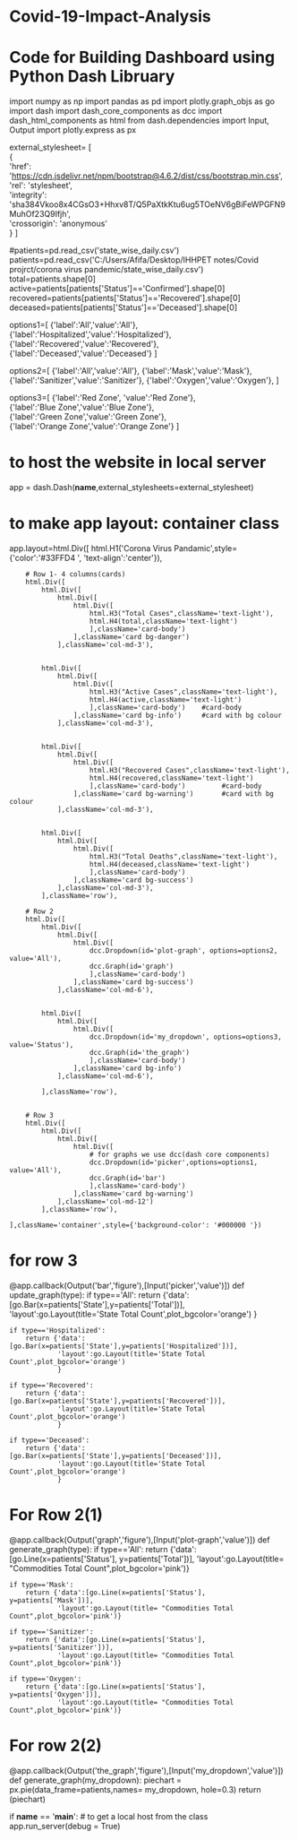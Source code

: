 # Covid-19-Impact-Analysis

# Code for Building Dashboard using Python Dash Libruary

import numpy as np 
import pandas as pd 
import plotly.graph_objs as go 
import dash 
import dash_core_components as dcc 
import dash_html_components as html 
from dash.dependencies import Input, Output 
import plotly.express as px 
 
external_stylesheet= [    
    {      
        'href': 'https://cdn.jsdelivr.net/npm/bootstrap@4.6.2/dist/css/bootstrap.min.css',         
        'rel': 'stylesheet',         
        'integrity': 'sha384Vkoo8x4CGsO3+Hhxv8T/Q5PaXtkKtu6ug5TOeNV6gBiFeWPGFN9MuhOf23Q9Ifjh',         
        'crossorigin': 'anonymous'    
     } 
] 

#patients=pd.read_csv('state_wise_daily.csv')
patients=pd.read_csv('C:/Users/Afifa/Desktop/IHHPET notes/Covid projrct/corona virus pandemic/state_wise_daily.csv')
total=patients.shape[0]
active=patients[patients['Status']=='Confirmed'].shape[0]
recovered=patients[patients['Status']=='Recovered'].shape[0]
deceased=patients[patients['Status']=='Deceased'].shape[0]

options1=[
    {'label':'All','value':'All'},
    {'label':'Hospitalized','value':'Hospitalized'},
    {'label':'Recovered','value':'Recovered'},
    {'label':'Deceased','value':'Deceased'}
    ]

options2=[
    {'label':'All','value':'All'},
    {'label':'Mask','value':'Mask'},
    {'label':'Sanitizer','value':'Sanitizer'},
    {'label':'Oxygen','value':'Oxygen'},
    ]

options3=[
      {'label':'Red Zone', 'value':'Red Zone'},     
      {'label':'Blue Zone','value':'Blue Zone'},     
      {'label':'Green Zone','value':'Green Zone'},     
      {'label':'Orange Zone','value':'Orange Zone'} 
    ]
 
 # to host the website in local server
app = dash.Dash(__name__,external_stylesheets=external_stylesheet) 

# to make app layout: container class
app.layout=html.Div([
        html.H1('Corona Virus Pandamic',style={'color':'#33FFD4 ', 'text-align':'center'}),
        
        # Row 1- 4 columns(cards)
        html.Div([
            html.Div([
                html.Div([
                    html.Div([
                        html.H3("Total Cases",className='text-light'),
                        html.H4(total,className='text-light')
                        ],className='card-body')
                    ],className='card bg-danger')
                ],className='col-md-3'),
            
            
            html.Div([
                html.Div([
                    html.Div([
                        html.H3("Active Cases",className='text-light'),
                        html.H4(active,className='text-light')
                        ],className='card-body')    #card-body
                    ],className='card bg-info')     #card with bg colour
                ],className='col-md-3'),
            
            
            html.Div([
                html.Div([
                    html.Div([
                        html.H3("Recovered Cases",className='text-light'),
                        html.H4(recovered,className='text-light')
                        ],className='card-body')         #card-body
                    ],className='card bg-warning')       #card with bg colour
                ],className='col-md-3'),
            
           
            html.Div([
                html.Div([
                    html.Div([
                        html.H3("Total Deaths",className='text-light'),
                        html.H4(deceased,className='text-light')
                        ],className='card-body')
                    ],className='card bg-success')
                ],className='col-md-3'),
            ],className='row'),
        
        # Row 2
        html.Div([
            html.Div([
                html.Div([
                    html.Div([
                        dcc.Dropdown(id='plot-graph', options=options2, value='All'),
                        dcc.Graph(id='graph')
                        ],className='card-body')
                    ],className='card bg-success')
                ],className='col-md-6'),
            
            
            html.Div([
                html.Div([
                    html.Div([
                        dcc.Dropdown(id='my_dropdown', options=options3, value='Status'),
                        dcc.Graph(id='the_graph')
                        ],className='card-body')
                    ],className='card bg-info')
                ],className='col-md-6'),
            
            ],className='row'),
    
        
        # Row 3
        html.Div([
            html.Div([
                html.Div([
                    html.Div([
                        # for graphs we use dcc(dash core components)
                        dcc.Dropdown(id='picker',options=options1, value='All'),
                        dcc.Graph(id='bar')
                        ],className='card-body')
                    ],className='card bg-warning')
                ],className='col-md-12')
            ],className='row'),
        
    ],className='container',style={'background-color': '#000000 '})


# for row 3
@app.callback(Output('bar','figure'),[Input('picker','value')])
def update_graph(type):
    if type=='All':
        return {'data':[go.Bar(x=patients['State'],y=patients['Total'])],
                'layout':go.Layout(title='State Total Count',plot_bgcolor='orange')
                }
        
    if type=='Hospitalized':
        return {'data':[go.Bar(x=patients['State'],y=patients['Hospitalized'])],
                'layout':go.Layout(title='State Total Count',plot_bgcolor='orange')
                }
        
    if type=='Recovered':
        return {'data':[go.Bar(x=patients['State'],y=patients['Recovered'])],
                'layout':go.Layout(title='State Total Count',plot_bgcolor='orange')
                }
        
    if type=='Deceased':
        return {'data':[go.Bar(x=patients['State'],y=patients['Deceased'])],
                'layout':go.Layout(title='State Total Count',plot_bgcolor='orange')
                }

# For Row 2(1)
@app.callback(Output('graph','figure'),[Input('plot-graph','value')])
def generate_graph(type):
    if type=='All':
        return {'data':[go.Line(x=patients['Status'], y=patients['Total'])], 
                'layout':go.Layout(title= "Commodities Total Count",plot_bgcolor='pink')} 
        
    if type=='Mask':
        return {'data':[go.Line(x=patients['Status'],  y=patients['Mask'])], 
                'layout':go.Layout(title= "Commodities Total Count",plot_bgcolor='pink')} 
        
    if type=='Sanitizer':
        return {'data':[go.Line(x=patients['Status'],  y=patients['Sanitizer'])], 
                'layout':go.Layout(title= "Commodities Total Count",plot_bgcolor='pink')} 
        
    if type=='Oxygen':
        return {'data':[go.Line(x=patients['Status'], y=patients['Oxygen'])], 
                'layout':go.Layout(title= "Commodities Total Count",plot_bgcolor='pink')} 
        
        
# For row 2(2)
@app.callback(Output('the_graph','figure'),[Input('my_dropdown','value')])
def generate_graph(my_dropdown):
    piechart = px.pie(data_frame=patients,names= my_dropdown, hole=0.3) 
    return (piechart)


if __name__ == '__main__': 
    # to get a local host from the class
    app.run_server(debug = True) 
    
